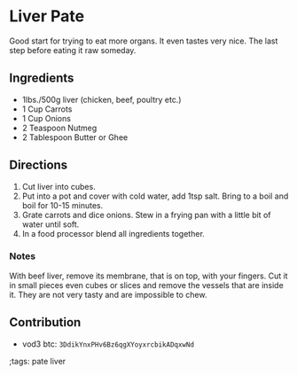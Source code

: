 # Liver Pate

Good start for trying to eat more organs.
It even tastes very nice.
The last step before eating it raw someday.

## Ingredients

- 1lbs./500g liver (chicken, beef, poultry etc.)
- 1 Cup Carrots
- 1 Cup Onions
- 2 Teaspoon Nutmeg
- 2 Tablespoon Butter or Ghee

## Directions

1. Cut liver into cubes.
2. Put into a pot and cover with cold water, add 1tsp salt. Bring to a boil and boil for 10-15 minutes.
3. Grate carrots and dice onions. Stew in a frying pan with a little bit of water until soft.
4. In a food processor blend all ingredients together.

### Notes

With beef liver, remove its membrane, that is on top, with your fingers. Cut it in small pieces even cubes or slices and remove the vessels that are inside it. They are not very tasty and are impossible to chew.

## Contribution

- vod3 btc: `3DdikYnxPHv6Bz6qgXYoyxrcbikADqxwNd`

;tags: pate liver
